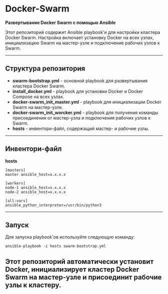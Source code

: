# Docker-Swarm
**Развертывание Docker Swarm с помощью Ansible**

Этот репозиторий содержит Ansible playbook'и для настройки кластера Docker Swarm. Настройка включает установку Docker на всех узлах, инициализацию Swarm на мастер-узле и подключение рабочих узлов к Swarm.

---

## Структура репозитория

- **swarm-bootstrap.yml** - основной playbook для развертывания кластера Docker Swarm.
- **install_docker.yml** - playbook для установки Docker и Docker Compose на всех узлах.
- **docker-swarm_init_master.yml** - playbook для инициализации Docker Swarm на мастер-узле.
- **docker-swarm_init_worcker.yml** - playbook для получения команды присоединения от мастер-узла и подключения рабочих узлов к Swarm.
- **hosts** - инвентори-файл, содержащий мастер- и рабочие узлы.

---

## Инвентори-файл

**hosts**
```
[masters]
master ansible_host=x.x.x.x

[workers]
node-1 ansible_host=x.x.x.x
node-2 ansible_host=x.x.x.x

[all:vars]
ansible_python_interpreter=/usr/bin/python3
```

---

## Запуск

Для запуска playbook'ов используйте следующую команду:
```
ansible-playbook -i hosts swarm-bootstrap.yml
```
Этот репозиторий автоматически установит Docker, инициализирует кластер Docker Swarm на мастер-узле и присоединит рабочие узлы к кластеру.
---